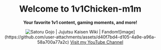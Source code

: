 <!DOCTYPE html>
<html lang="en">
<head>
  <meta charset="UTF-8">
  <title>1v1Chicken-m1m | YouTube Channel</title>
</head>
<body>
  <center>
    <h1>Welcome to 1v1Chicken-m1m</h1>
    <p><strong>Your favorite 1v1 content, gaming moments, and more!</strong></p>
<img src="https://static.wikia.nocookie.net/jujutsu-kaisen/images/5/5a/Satoru_Gojo_arrives_on_the_battlefield_%28Anime%29.png/revision/latest?cb=20210226205256" alt="Satoru Gojo | Jujutsu Kaisen Wiki | Fandom"/>![image](https://github.com/user-attachments/assets/d40f7bd4-d105-4a9e-a96a-58a700a77a2c)
 
<a href="https://www.youtube.com/@1v1Chicken-m1m" target="_blank">
  Visit my YouTube Channel
</a>
